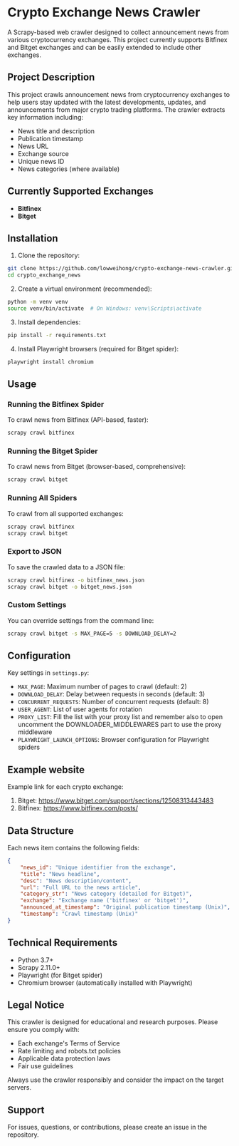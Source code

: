 # Crypto Exchange News Crawler

A Scrapy-based web crawler designed to collect announcement news from various cryptocurrency exchanges. This project currently supports Bitfinex and Bitget exchanges and can be easily extended to include other exchanges.

## Project Description

This project crawls announcement news from cryptocurrency exchanges to help users stay updated with the latest developments, updates, and announcements from major crypto trading platforms. The crawler extracts key information including:

- News title and description
- Publication timestamp
- News URL
- Exchange source
- Unique news ID
- News categories (where available)

## Currently Supported Exchanges

- **Bitfinex** 
- **Bitget** 


## Installation

1. Clone the repository:
```bash
git clone https://github.com/lowweihong/crypto-exchange-news-crawler.git
cd crypto_exchange_news
```

2. Create a virtual environment (recommended):
```bash
python -m venv venv
source venv/bin/activate  # On Windows: venv\Scripts\activate
```

3. Install dependencies:
```bash
pip install -r requirements.txt
```

4. Install Playwright browsers (required for Bitget spider):
```bash
playwright install chromium
```

## Usage

### Running the Bitfinex Spider

To crawl news from Bitfinex (API-based, faster):

```bash
scrapy crawl bitfinex
```

### Running the Bitget Spider

To crawl news from Bitget (browser-based, comprehensive):

```bash
scrapy crawl bitget
```

### Running All Spiders

To crawl from all supported exchanges:

```bash
scrapy crawl bitfinex
scrapy crawl bitget
```

### Export to JSON

To save the crawled data to a JSON file:

```bash
scrapy crawl bitfinex -o bitfinex_news.json
scrapy crawl bitget -o bitget_news.json
```

### Custom Settings

You can override settings from the command line:

```bash
scrapy crawl bitget -s MAX_PAGE=5 -s DOWNLOAD_DELAY=2
```

## Configuration

Key settings in `settings.py`:

- `MAX_PAGE`: Maximum number of pages to crawl (default: 2)
- `DOWNLOAD_DELAY`: Delay between requests in seconds (default: 3)
- `CONCURRENT_REQUESTS`: Number of concurrent requests (default: 8)
- `USER_AGENT`: List of user agents for rotation
- `PROXY_LIST`: Fill the list with your proxy list and remember also to open uncomment the DOWNLOADER_MIDDLEWARES part to use the proxy middleware
- `PLAYWRIGHT_LAUNCH_OPTIONS`: Browser configuration for Playwright spiders

## Example website

Example link for each crypto exchange:

1. Bitget: https://www.bitget.com/support/sections/12508313443483
2. Bitfinex: https://www.bitfinex.com/posts/

## Data Structure

Each news item contains the following fields:

```json
{
    "news_id": "Unique identifier from the exchange",
    "title": "News headline",
    "desc": "News description/content",
    "url": "Full URL to the news article",
    "category_str": "News category (detailed for Bitget)",
    "exchange": "Exchange name ('bitfinex' or 'bitget')",
    "announced_at_timestamp": "Original publication timestamp (Unix)",
    "timestamp": "Crawl timestamp (Unix)"
}
```

## Technical Requirements

- Python 3.7+
- Scrapy 2.11.0+
- Playwright (for Bitget spider)
- Chromium browser (automatically installed with Playwright)

## Legal Notice

This crawler is designed for educational and research purposes. Please ensure you comply with:

- Each exchange's Terms of Service
- Rate limiting and robots.txt policies
- Applicable data protection laws
- Fair use guidelines

Always use the crawler responsibly and consider the impact on the target servers.

## Support

For issues, questions, or contributions, please create an issue in the repository.